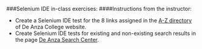 ###Selenium IDE in-class exercises: 
####Instructions from the instructor:
- Create a Selenium IDE test for the 8 links assigned in the [A-Z directory](https://www.deanza.edu/directory/dir-az.html) of De Anza College website. 
- Create Selenium IDE tests for existing and non-existing search results in the page [De Anza Search Center](https://www.deanza.edu/searchcenter/). 
